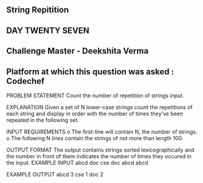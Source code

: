 ## String Repitition 
## DAY TWENTY SEVEN
## Challenge Master - Deekshita Verma 
## Platform at which this question was asked : Codechef

PROBLEM STATEMENT
Count the number of repetition of strings input.

EXPLANATION
Given a set of N lower-case strings count the repetitions of each string and display in order with the number of times they’ve been repeated in the following set.

INPUT REQUIREMENTS
o	The first-line will contain N, the number of strings. 
o	The following N lines contain the strings of not more than length 100.

OUTPUT FORMAT
The output contains strings sorted lexicographically and the number in front of them indicates the number of times they occured in the input.
EXAMPLE INPUT
abcd
doc
cse
doc
abcd
abcd

EXAMPLE OUTPUT
abcd 3
cse 1
doc 2
